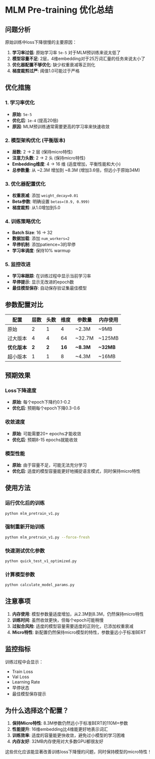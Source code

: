 # MLM Pre-training 优化总结

## 问题分析
原始训练中loss下降很慢的主要原因：

1. **学习率过低**: 原始学习率 `5e-5` 对于MLM预训练来说太低了
2. **模型容量不足**: 2层，4维embedding对于25万词汇量的任务来说太小了
3. **优化器配置不够优化**: 缺少权重衰减等正则化
4. **梯度裁剪过严**: 阈值1.0可能过于严格

## 优化措施

### 1. 学习率优化
- **原始**: `5e-5`
- **优化后**: `1e-4` (提高20倍)
- **原因**: MLM预训练通常需要更高的学习率来快速收敛

### 2. 模型架构优化 (平衡版本)
- **层数**: 2 → 2 层 (保持micro特性)
- **注意力头数**: 2 → 2 头 (保持micro特性)  
- **Embedding维度**: 4 → 16 维 (适度增加，平衡性能和大小)
- **总参数量**: 从 ~2.3M 增加到 ~8.3M (增加3.6倍，但远小于原始34M)

### 3. 优化器配置优化
- **权重衰减**: 添加 `weight_decay=0.01`
- **Beta参数**: 明确设置 `betas=(0.9, 0.999)`
- **梯度裁剪**: 从1.0增加到5.0

### 4. 训练策略优化
- **Batch Size**: 16 → 32
- **数据加载**: 添加 `num_workers=2`
- **早停机制**: 添加patience=3的早停
- **学习率调度**: 保持10% warmup

### 5. 监控改进
- **学习率跟踪**: 在训练过程中显示当前学习率
- **早停提示**: 显示无改进的epoch数
- **最佳模型保存**: 自动保存验证集最佳模型

## 参数配置对比

| 配置 | 层数 | 头数 | 维度 | 参数量 | 内存使用 |
|------|------|------|------|--------|----------|
| 原始 | 2 | 1 | 4 | ~2.3M | ~9MB |
| 过大版本 | 4 | 4 | 64 | ~32.7M | ~125MB |
| **优化版本** | **2** | **2** | **16** | **~8.3M** | **~32MB** |
| 超小版本 | 1 | 1 | 8 | ~4.3M | ~16MB |

## 预期效果

### Loss下降速度
- **原始**: 每个epoch下降约0.1-0.2
- **优化后**: 预期每个epoch下降0.3-0.6

### 收敛速度
- **原始**: 可能需要20+ epochs才能收敛
- **优化后**: 预期8-15 epochs就能收敛

### 模型性能
- **原始**: 由于容量不足，可能无法充分学习
- **优化后**: 适度的模型容量能更好地捕捉语言模式，同时保持micro特性

## 使用方法

### 运行优化后的训练
```bash
python mlm_pretrain_v1.py
```

### 强制重新开始训练
```bash
python mlm_pretrain_v1.py --force-fresh
```

### 快速测试优化参数
```bash
python quick_test_v1_optimized.py
```

### 计算模型参数
```bash
python calculate_model_params.py
```

## 注意事项

1. **内存使用**: 模型参数量适度增加，从2.3M到8.3M，仍然保持micro特性
2. **训练时间**: 虽然收敛更快，但每个epoch可能稍慢
3. **过拟合风险**: 适度的模型容量需要适度的正则化，已添加权重衰减
4. **Micro特性**: 新配置仍然保持micro模型的特性，参数量远小于标准BERT

## 监控指标

训练过程中会显示：
- Train Loss
- Val Loss  
- Learning Rate
- 早停状态
- 最佳模型保存提示

## 为什么选择这个配置？

1. **保持Micro特性**: 8.3M参数仍然远小于标准BERT的110M+参数
2. **性能提升**: 16维embedding比4维能更好地表示词汇
3. **训练效率**: 适度的容量能更快收敛，避免过小模型的学习困难
4. **内存友好**: 32MB内存使用对大多数GPU都很友好

这些优化应该能显著改善训练loss下降慢的问题，同时保持模型的micro特性！
